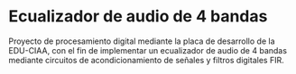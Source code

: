 # Ecualizador de audio de 4 bandas

Proyecto de procesamiento digital mediante la placa de desarrollo de la EDU-CIAA, con el fin de implementar un ecualizador de audio de 4 bandas mediante circuitos de acondicionamiento de señales y filtros digitales FIR.
